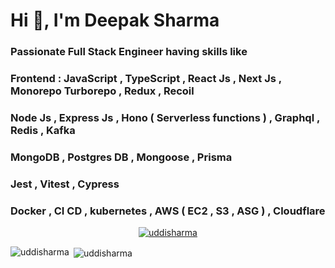 

<h1 align="left">Hi 👋, I'm Deepak Sharma</h1>
<h3 align="left">Passionate Full Stack Engineer having skills like </h3> 
<h3><span color="blue"> Frontend : </span> JavaScript , TypeScript , React Js , Next Js , Monorepo Turborepo , Redux , Recoil </h3>
<h3> Node Js , Express Js , Hono ( Serverless functions ) , Graphql , Redis , Kafka </h3> 
<h3> MongoDB , Postgres DB , Mongoose , Prisma </h3> 
<h3> Jest , Vitest , Cypress </h3>
<h3> Docker , CI CD , kubernetes , AWS ( EC2 , S3 , ASG ) , Cloudflare </h3>

<!-- <p< align="left"> <img src="https://komarev.com/ghpvc/?username=uddisharma&label=Profile%20views&color=0e75b6&style=flat" alt="uddisharma" /> </p> -->

<p align="center"> <a href="https://github.com/ryo-ma/github-profile-trophy"><img src="https://github-profile-trophy.vercel.app/?username=uddisharma" alt="uddisharma" /></a> </p>





<p><img align="left" src="https://github-readme-stats.vercel.app/api/top-langs?username=uddisharma&show_icons=true&locale=en&layout=compact" alt="uddisharma" /></p>

<p>&nbsp;<img align="center" src="https://github-readme-stats.vercel.app/api?username=uddisharma&show_icons=true&locale=en" alt="uddisharma" /></p>


